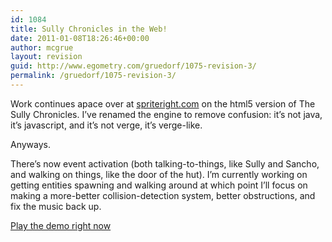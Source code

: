 ```yaml
---
id: 1084
title: Sully Chronicles in the Web!
date: 2011-01-08T18:26:46+00:00
author: mcgrue
layout: revision
guid: http://www.egometry.com/gruedorf/1075-revision-3/
permalink: /gruedorf/1075-revision-3/
---
```

Work continues apace over at [spriteright.com](http://www.spriteright.com) on the html5 version of The Sully Chronicles. I&#8217;ve renamed the engine to remove confusion: it&#8217;s not java, it&#8217;s javascript, and it&#8217;s not verge, it&#8217;s verge-like.

Anyways.

There&#8217;s now event activation (both talking-to-things, like Sully and Sancho, and walking on things, like the door of the hut). I&#8217;m currently working on getting entities spawning and walking around at which point I&#8217;ll focus on making a more-better collision-detection system, better obstructions, and fix the music back up.

[Play the demo right now](http://www.spriteright.com)